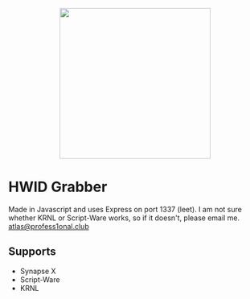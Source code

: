 <p align="center">
  <img src="https://github.com/profess1onal-club/readme/blob/main/logo.png" width="300" />
</p>

# HWID Grabber
Made in Javascript and uses Express on port 1337 (leet).
I am not sure whether KRNL or Script-Ware works, so if it doesn't, please email me.
atlas@profess1onal.club

## Supports
- Synapse X
- Script-Ware
- KRNL
